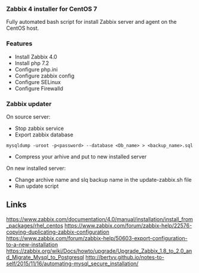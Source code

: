### Zabbix 4 installer for CentOS 7
Fully automated bash script for install Zabbix server and agent on the CentOS host.

### Features
* Install Zabbix 4.0
* Install php 7.2
* Configure php.ini
* Configure zabbix config
* Configure SELinux
* Configure Firewalld

### Zabbix updater
On source server:
* Stop zabbix service
* Export zabbix database
```
mysqldump -uroot -p<password> --database <Db_name> > <backup_name>.sql 
```
* Compress your arhive and put to new installed server

On new installed server:
* Change archive name and slq backup name in the update-zabbix.sh file
* Run update script

## Links
https://www.zabbix.com/documentation/4.0/manual/installation/install_from_packages/rhel_centos
https://www.zabbix.com/forum/zabbix-help/22576-copying-duplicating-zabbix-configuration
https://www.zabbix.com/forum/zabbix-help/50603-export-configuration-to-a-new-installation
https://zabbix.org/wiki/Docs/howto/upgrade/Upgrade_Zabbix_1.8_to_2.0_and_Migrate_Mysql_to_Postgresql
http://bertvv.github.io/notes-to-self/2015/11/16/automating-mysql_secure_installation/
